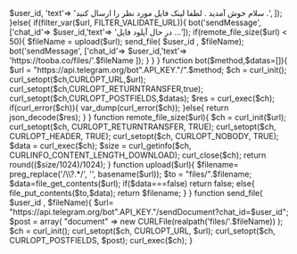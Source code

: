 <?php 
ini_set('memory_limit', '1024M'); 
define('API_KEY','426917934:AAEA4WMCIcH4u-LgaOrNvtuxX4F9PdtruqE'); 
$telegram = json_decode(file_get_contents('php://input'),true);
$user_id = $telegram['message']['chat']['id'];
$url = $telegram['message']['text'];


	if($url == "/start"){
		bot(
		'sendMessage', [
			'chat_id'=> $user_id,
			'text'=> 'سلام خوش آمدید . لطفا لینک فایل مورد نظر را ارسال کنید .',
		]);		
	}else{
			
		if(filter_var($url, FILTER_VALIDATE_URL)){
			bot('sendMessage', ['chat_id'=> $user_id,'text'=> 'در حال آپلود فایل ...']);
			if(remote_file_size($url) < 50){
				$fileName = upload($url);	
				send_file( $user_id , $fileName);
				bot('sendMessage', ['chat_id'=> $user_id,'text'=> 'https://tooba.co/files/'.$fileName ]);
			}	
				
			
		}
				
	}



	function bot($method,$datas=[]){
		 $url = "https://api.telegram.org/bot".API_KEY."/".$method; $ch = curl_init();
		  curl_setopt($ch,CURLOPT_URL,$url); 
		  curl_setopt($ch,CURLOPT_RETURNTRANSFER,true); 
		  curl_setopt($ch,CURLOPT_POSTFIELDS,$datas); 
		  $res = curl_exec($ch); 
		  if(curl_error($ch)){
			var_dump(curl_error($ch)); 
		  }else{ 
			return json_decode($res); 
		  } 
	}
	
	
	function remote_file_size($url){
		 $ch = curl_init($url);

		 curl_setopt($ch, CURLOPT_RETURNTRANSFER, TRUE);
		 curl_setopt($ch, CURLOPT_HEADER, TRUE);
		 curl_setopt($ch, CURLOPT_NOBODY, TRUE);

		 $data = curl_exec($ch);
		 $size = curl_getinfo($ch, CURLINFO_CONTENT_LENGTH_DOWNLOAD);

		 curl_close($ch);
		 return round(($size/1024)/1024);
	}
	
	


	function upload($url){
		 $filename= preg_replace('/\\?.*/', '', basename($url));
		 $to = "files/".$filename;
		 $data=file_get_contents($url);
		 if($data===false) 
			return false;
		 else{	
			file_put_contents($to,$data);
			return $filename;
		}		
	}
	

	function send_file( $user_id , $fileName){
			
		$url= "https://api.telegram.org/bot".API_KEY."/sendDocument?chat_id=$user_id";
		$post = array(
		 "document"  => new CURLFile(realpath('files/'.$fileName))
		);
		$ch = curl_init();
		curl_setopt($ch, CURLOPT_URL, $url);
		curl_setopt($ch, CURLOPT_POSTFIELDS, $post);
		curl_exec($ch);
	}	 
